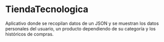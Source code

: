 # TiendaTecnologica
Aplicativo donde se recopilan datos de un JSON y se muestran los datos personales del usuario, un producto dependiendo de su categoría y los históricos de compras.
